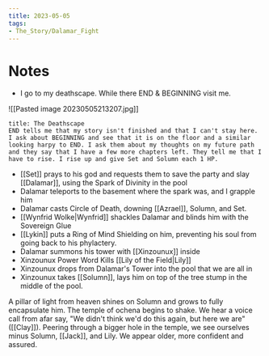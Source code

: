 ```yaml
---
title: 2023-05-05
tags:
- The_Story/Dalamar_Fight
---
```

# Notes
- I go to my deathscape. While there END & BEGINNING visit me. 
 
![[Pasted image 20230505213207.jpg]]

```ad-info
title: The Deathscape
END tells me that my story isn't finished and that I can't stay here. 
I ask about BEGINNING and see that it is on the floor and a similar looking harpy to END. I ask them about my thoughts on my future path and they say that I have a few more chapters left. They tell me that I have to rise. I rise up and give Set and Solumn each 1 HP. 
```

- [[Set]] prays to his god and requests them to save the party and slay [[Dalamar]], using the Spark of Divinity in the pool
- Dalamar teleports to the basement where the spark was, and I grapple him
- Dalamar casts Circle of Death, downing [[Azrael]], Solumn, and Set. 
- [[Wynfrid Wolke|Wynfrid]] shackles Dalamar and blinds him with the Sovereign Glue
- [[Lykin]] puts a Ring of Mind Shielding on him, preventing his soul from going back to his phylactery.
- Dalamar summons his tower with [[Xinzounux]] inside
- Xinzounux Power Word Kills [[Lily of the Field|Lily]]
- Xinzounux drops from Dalamar's Tower into the pool that we are all in
- Xinzounux takes [[Solumn]], lays him on top of the tree stump in the middle of the pool. 

A pillar of light from heaven shines on Solumn and grows to fully encapsulate him. The temple of ochena begins to shake. We hear a voice call from afar say, "We didn't think we'd do this again, but here we are" ([[Clay]]). Peering through a bigger hole in the temple, we see ourselves minus Solumn, [[Jack]], and Lily. We appear older, more confident and assured. 
